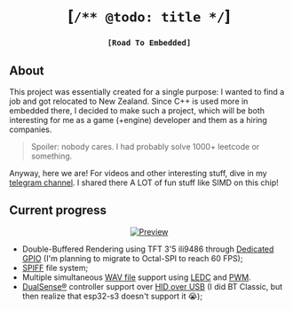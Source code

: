 <div align="center">

# [`/** @todo: title */`]

### `[Road To Embedded]`

</div>

## About

This project was essentially created for a single purpose: I wanted to find
a job and got relocated to New Zealand. Since C++ is used more in embedded
there, I decided to make such a project, which will be both interesting for
me as a game (+engine) developer and them as a hiring companies.

> Spoiler: nobody cares. I had probably solve 1000+ leetcode or something.

Anyway, here we are! For videos and other interesting stuff, dive in my
[telegram channel](https://t.me/golxzn_channel). I shared there A LOT of
fun stuff like SIMD on this chip!

## Current progress

<div align="center">

[![Preview](https://img.youtube.com/vi/1tLMw9hM7Do/hqdefault.jpg)](https://youtu.be/1tLMw9hM7Do)

</div>

* Double-Buffered Rendering using TFT 3'5 ili9486 through [Dedicated GPIO][dedic-gpio] (I'm planning to migrate to Octal-SPI to reach 60 FPS);
* [SPIFF][spiff] file system;
* Multiple simultaneous [WAV file][wav-file] support using [LEDC][ledc] and [PWM][pwm].
* [DualSense®][dualsense] controller support over [HID over USB][hid-over-usb] (I did BT Classic, but then realize that esp32-s3 doesn't support it 😭);


<!-- LINKS -->

[dedic-gpio]: https://docs.espressif.com/projects/esp-idf/en/latest/esp32s3/api-reference/peripherals/dedic_gpio.html
[spiff]: https://docs.espressif.com/projects/esp-idf/en/v5.5.1/esp32s3/api-reference/storage/spiffs.html
[wav-file]: http://soundfile.sapp.org/doc/WaveFormat/
[ledc]: https://docs.espressif.com/projects/esp-idf/en/stable/esp32s3/api-reference/peripherals/ledc.html
[pwm]: https://en.wikipedia.org/wiki/Pulse-width_modulation
[dualsense]: https://www.playstation.com/en-us/accessories/dualsense-wireless-controller/
[hid-over-usb]: https://www.playstation.com/en-us/accessories/dualsense-wireless-controller/

